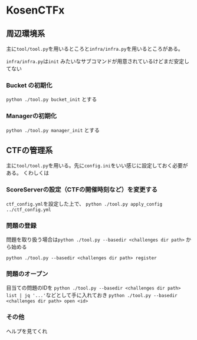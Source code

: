 # KosenCTFx

## 周辺環境系

主に`tool/tool.py`を用いるところと`infra/infra.py`を用いるところがある。

`infra/infra.py`は`init` みたいなサブコマンドが用意されているけどまだ安定してない

### Bucket の初期化

`python ./tool.py bucket_init` とする

### Managerの初期化

`python ./tool.py manager_init` とする

## CTFの管理系

主に`tool/tool.py`を用いる。先に`config.ini`をいい感じに設定しておく必要がある。
くわしくは

### ScoreServerの設定（CTFの開催時刻など）を変更する

`ctf_config.yml`を設定した上で、 `python ./tool.py apply_config ../ctf_config.yml`

### 問題の登録

問題を取り扱う場合は`python ./tool.py --basedir <challenges dir path>` から始める

`python ./tool.py --basedir <challenges dir path> register`

### 問題のオープン

目当ての問題のIDを `python ./tool.py --basedir <challenges dir path> list | jq '...'`などとして手に入れておき
`python ./tool.py --basedir <challenges dir path> open <id>`


### その他

ヘルプを見てくれ

